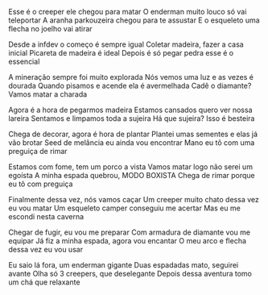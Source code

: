 Esse é o creeper ele chegou para matar
O enderman  muito louco só vai teleportar
A aranha parkouzeira chegou para te assustar
E o esqueleto uma flecha no joelho vai atirar

Desde a infdev o começo é sempre igual
Coletar madeira, fazer a casa inicial
Picareta de madeira é ideal
Depois é só pegar pedra esse é o essencial

A mineração sempre foi muito explorada
Nós vemos uma luz e as vezes é dourada
Quando pisamos e acende ela é avermelhada
Cadê o diamante? Vamos matar a charada

Agora é a hora de pegarmos madeira
Estamos cansados quero ver nossa lareira
Sentamos e limpamos toda a sujeira
Há que sujeira? Isso é besteira

Chega de decorar, agora é hora de plantar
Plantei umas sementes e elas já vão brotar
Seed de melância eu ainda vou encontrar
Mano eu tô com uma preguiça de rimar

Estamos com fome, tem um porco a vista
Vamos matar logo não serei um egoísta
A minha espada quebrou, MODO BOXISTA
Chega de rimar porque eu tô com preguiça

Finalmente dessa vez, nós vamos caçar
Um creeper muito chato dessa vez eu vou matar
Um esqueleto camper conseguiu me acertar
Mas eu me escondi nesta caverna

Chegar de fugir, eu vou me preparar
Com armadura de diamante vou me equipar
Já fiz a minha espada, agora vou encantar
O meu arco e flecha dessa vez eu vou usar

Eu saio lá fora, um enderman gigante
Duas espadadas mato, seguirei avante
Olha só 3 creepers, que deselegante
Depois dessa aventura tomo um chá que relaxante